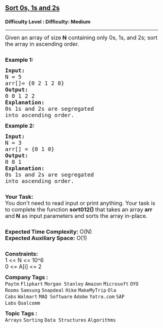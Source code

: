 <h2><a href="https://www.geeksforgeeks.org/problems/sort-an-array-of-0s-1s-and-2s4231/1?page=1&company=Amazon&difficulty=Medium&sortBy=submissions">Sort 0s, 1s and 2s</a></h2><h3>Difficulty Level : Difficulty: Medium</h3><hr><div class="problems_problem_content__Xm_eO"><p><span style="font-size: 18px;">Given an array of size<strong> N</strong> containing only 0s, 1s, and 2s; sort the array in ascending order.</span></p>
<p><br><span style="font-size: 18px;"><strong>Example 1:</strong></span></p>
<pre><span style="font-size: 18px;"><strong>Input: </strong>
N = 5
arr[]= {0 2 1 2 0}
<strong>Output:</strong>
0 0 1 2 2
<strong>Explanation:</strong>
0s 1s and 2s are segregated 
into ascending order.</span></pre>
<p><strong><span style="font-size: 18px;">Example 2:</span></strong></p>
<pre><span style="font-size: 18px;"><strong>Input: </strong>
N = 3
arr[] = {0 1 0}
<strong>Output:</strong>
0 0 1
<strong>Explanation:</strong>
0s 1s and 2s are segregated 
into ascending order.</span></pre>
<p><br><span style="font-size: 18px;"><strong>Your Task:</strong><br>You don't need to read input or print anything. Your task is to complete the function <strong>sort012() </strong>that takes an array <strong>arr</strong> and<strong> N</strong> as input parameters and sorts the array in-place. </span></p>
<p><br><span style="font-size: 18px;"><strong>Expected Time Complexity: </strong>O(N)<br><strong>Expected Auxiliary Space:</strong> O(1)</span></p>
<p><br><span style="font-size: 18px;"><strong>Constraints:</strong><br>1 &lt;= N &lt;= 10^6<br>0 &lt;= A[i] &lt;= 2</span></p></div><p><span style=font-size:18px><strong>Company Tags : </strong><br><code>Paytm</code>&nbsp;<code>Flipkart</code>&nbsp;<code>Morgan Stanley</code>&nbsp;<code>Amazon</code>&nbsp;<code>Microsoft</code>&nbsp;<code>OYO Rooms</code>&nbsp;<code>Samsung</code>&nbsp;<code>Snapdeal</code>&nbsp;<code>Hike</code>&nbsp;<code>MakeMyTrip</code>&nbsp;<code>Ola Cabs</code>&nbsp;<code>Walmart</code>&nbsp;<code>MAQ Software</code>&nbsp;<code>Adobe</code>&nbsp;<code>Yatra.com</code>&nbsp;<code>SAP Labs</code>&nbsp;<code>Qualcomm</code>&nbsp;<br><p><span style=font-size:18px><strong>Topic Tags : </strong><br><code>Arrays</code>&nbsp;<code>Sorting</code>&nbsp;<code>Data Structures</code>&nbsp;<code>Algorithms</code>&nbsp;